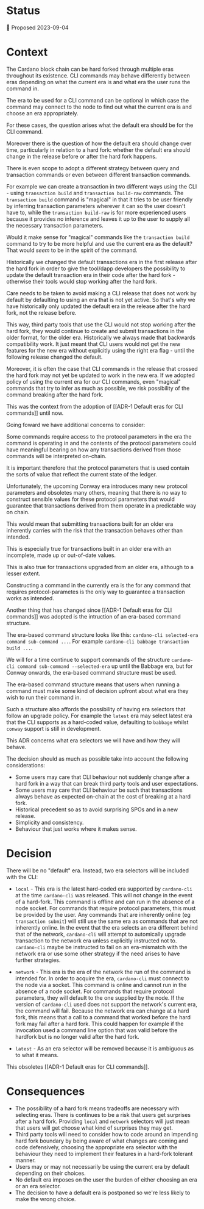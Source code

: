# Status

📜 Proposed 2023-09-04

# Context

The Cardano block chain can be hard forked through multiple eras throughout its existence.  CLI commands may behave differently between eras depending on what the current era is and what era the user runs the command in.

The era to be used for a CLI command can be optional in which case the command may connect to the node to find out what the current era is and choose an era appropriately.

For these cases, the question arises what the default era should be for the CLI command.

Moreover there is the question of how the default era should change over time, particularly in relation to a hard fork: whether the default era should change in the release before or after the hard fork happens.

There is even scope to adopt a different strategy between query and transaction commands or even between different transaction commands.

For example we can create a transaction in two different ways using the CLI - using `transaction build` and `transaction build-raw` commands.  The `transaction build` command is "magical" in that it tries to be user friendly by inferring transaction parameters wherever it can so the user doesn't have to, while the `transaction build-raw` is for more experienced users because it provides no inference and leaves it up to the user to supply all the necessary transaction parameters.

Would it make sense for "magical" commands like the `transaction build` command to try to be more helpful and use the current era as the default?  That would _seem_ to be in the spirit of the command.

Historically we changed the default transactions era in the first release after the hard fork in order to give the tool/dapp developers the possibility to update the default transaction era in their code after the hard fork - otherwise their tools would stop working after the hard fork.

Care needs to be taken to avoid making a CLI release that does not work by default by defaulting to using an era that is not yet active. So that's why we have historically only updated the default era in the release after the hard fork, not the release before.

This way, third party tools that use the CLI would not stop working after the hard fork, they would continue to create and submit transactions in the older format, for the older era. Historically we always made that backwards compatibility work. It just meant that CLI users would not get the new features for the new era without explicitly using the right era flag - until the following release changed the default.

Moreover, it is often the case that CLI commands in the release that crossed the hard fork may not yet be updated to work in the new era.  If we adopted policy of using the current era for our CLI commands, even "magical" commands that try to infer as much as possible, we risk possibility of the command breaking after the hard fork.

This was the context from the adoption of [[ADR-1 Default eras for CLI commands]] until now.

Going foward we have additional concerns to consider:

Some commands require access to the protocol parameters in the era the command is operating in and the contents of the protocol parameters could have meaningful bearing on how any transactions derived from those commands will be interpreted on-chain.

It is important therefore that the protocol parameters that is used contain the sorts of value that reflect the current state of the ledger.

Unfortunately, the upcoming Conway era introduces many new protocol parameters and obsoletes many others, meaning that there is no way to construct sensible values for these protocol parameters that would guarantee that transactions derived from them operate in a predictable way on chain.

This would mean that submitting transactions built for an older era inherently carries with the risk that the transaction behaves other than intended.

This is especially true for transactions built in an older era with an incomplete, made up or out-of-date values.

This is also true for transactions upgraded from an older era, although to a lesser extent.

Constructing a command in the currently era is the for any command that requires protocol-parametes is the only way to guarantee a transaction works as intended.

Another thing that has changed since [[ADR-1 Default eras for CLI commands]] was adopted is the intruction of an era-based command structure.

The era-based command structure looks like this: `cardano-cli selected-era command sub-command ...`.  For example `cardano-cli babbage transaction build ...`.

We will for a time continue to support commands of the structure `cardano-cli command sub-command --selected-era` up until the Babbage era, but for Conway onwards, the era-based command structure must be used.

The era-based command structure means that users when running a command must make some kind of decision upfront about what era they wish to run their command in.

Such a structure also affords the possibility of having era selectors that follow an upgrade policy.  For example the `latest` era may select latest era that the CLI supports as a hard-coded value, defaulting to `babbage` whilst `conway` support is still in development.

This ADR concerns what era selectors we will have and how they will behave.

The decision should as much as possible take into account the following considerations:

* Some users may care that CLI behaviour not suddenly change after a hard fork in a way that can break third party tools and user expectations.
* Some users may care that CLI behaviour be such that transactions always behave as expected on-chain at the cost of breaking at a hard fork.
* Historical precedent so as to avoid surprising SPOs and in a new release.
* Simplicity and consistency.
* Behaviour that just works where it makes sense.

# Decision

There will be no "default" era.  Instead, two era selectors will be included with the CLI:

* `local` - This era is the latest hard-coded era supported by `cardano-cli` at the time `cardano-cli` was released.  This will not change in the event of a
  hard-fork.  This command is offline and can run in the absence of a node socket.  For commands that require protocol parameters, this must be provided by
  the user.  Any commands that are inherently online (eg `transaction submit`) will still use the same era as commands that are not inherently online.
  In the event that the era selects an era different behind that of the network, `cardano-cli` will attempt to automically upgrade transaction to the network
  era unless explicitly instructed not to.  `cardano-cli` maybe be instructed to fail on an era-mismatch with the network era or use some other
  strategy if the need arises to have further strategies.

* `network` - This era is the era of the network the run of the command is intended for.  In order to acquire the era, `cardano-cli` must connect to the node
  via a socket.  This command is online and cannot run in the absence of a node socket.  For commands that require protocol parameters, they will default to
  the one supplied by the node.  If the version of `cardano-cli` used does not support the network's current era, the command will fail.  Because the
  network era can change at a hard fork, this means that a call to a command that worked before the hard fork may fail after a hard fork.  This could happen
  for example if the invocation used a command line option that was valid before the hardfork but is no longer valid after the hard fork.

* `latest` - As an era selector will be removed because it is ambiguous as to what it means.

This obsoletes [[ADR-1 Default eras for CLI commands]].

# Consequences

* The possibility of a hard fork means tradeoffs are necessary with selecting eras.
  There is continues to be a risk that users get surprises after a hard fork.  Providing `local` and `network` selectors will just mean that users will get
  choose what kind of surprises they may get.
* Third party tools will need to consider how to code around an impending hard fork boundary by being aware of what changes are coming and code defensively,
  choosing the appropriate era selector with the behaviour they need to implement their features in a hard-fork tolerant manner.
* Users may or may not necessarily be using the current era by default depending on their choices.
* No default era imposes on the user the burden of either choosing an era or an era selector.
* The decision to have a default era is postponed so we're less likely to make the wrong choice.
